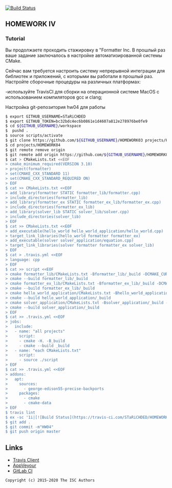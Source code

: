 [![Build Status](https://travis-ci.com/STaRiCHDED/Lab04.svg?branch=master)](https://travis-ci.com/STaRiCHDED/Lab04)
## HOMEWORK IV
### Tutorial
Вы продолжаете проходить стажировку в "Formatter Inc.
В прошлый раз ваше задание заключалось в настройке автоматизированной системы CMake.

Сейчас вам требуется настроить систему непрерывной интеграции для библиотек и приложений, с которыми вы работали в прошлый раз. Настройте сборочные процедуры на различных платформах:

-используйте TravisCI для сборки на операционной системе MacOS с использованием компиляторов gcc и clang;

Настройка git-репозитория hw04 для работы
```sh
$ export GITHUB_USERNAME=STaRiCHDED
$ export GITHUB_TOKEN=bc32bdc4ec6b0861e1d4607a812e278976be0fe9
$ cd ${GITHUB_USERNAME}/workspace
$  pushd .
$ source scripts/activate
$ git clone https://github.com/${GITHUB_USERNAME}/HOMEWORK03 projects/HOMEWORK04
$ cd projects/HOMEWORK04
$ git remote remove origin
$ git remote add origin https://github.com/${GITHUB_USERNAME}/HOMEWORK04
$ cat > CMakeLists.txt <<EOF
> cmake_minimum_required(VERSION 3.10)
> project(formatter)
> set(CMAKE_CXX_STANDARD 11)
> set(CMAKE_CXX_STANDARD_REQUIRED ON)
> EOF
$ cat >> CMakeLists.txt <<EOF
> add_library(formatter STATIC formatter_lib/formatter.cpp)
> include_directories(formatter_lib)
> add_library(formatter_ex STATIC formatter_ex_lib/formatter_ex.cpp)
> include_directories(formatter_ex_lib)
> add_library(solver_lib STATIC solver_lib/solver.cpp)
> include_directories(solver_lib)
> EOF
$ cat >> CMakeLists.txt <<EOF
> add_executable(hello_world hello_world_application/hello_world.cpp)
> target_link_libraries(hello_world formatter formatter_ex)
> add_executable(solver solver_application/equation.cpp)
> target_link_libraries(solver formatter formatter_ex solver_lib)
> EOF
$ cat > .travis.yml <<EOF
> language: cpp
> EOF
$ cat >> script <<EOF
> cmake formatter_lib/CMakeLists.txt -Bformatter_lib/_build -DCMAKE_CURRENT_SOURCE_DIR=$PWD
> cmake --build formatter_lib/_build
> cmake formatter_ex_lib/CMakeLists.txt -Bformatter_ex_lib/_build -DCMAKE_CURRENT_SOURCE_DIR=$PWD
> cmake --build formatter_ex_lib/_build
> cmake hello_world_application/CMakeLists.txt -Bhello_world_application/_build -DCMAKE_CURRENT_SOURCE_DIR=$PWD
> cmake --build hello_world_application/_build
> cmake solver_application/CMakeLists.txt -Bsolver_application/_build -DCMAKE_CURRENT_SOURCE_DIR=$PWD
> cmake --build solver_application/_build
> EOF
$ cat >> .travis.yml <<EOF
> jobs:
>   include:
>   - name: "all projects"
>     script:
>     - cmake -H. -B_build
>     - cmake --build _build
>   - name: "each CMakeLists.txt"
>     script:
>     - source ./script
> EOF
$ cat >> .travis.yml <<EOF
> addons:
>   apt:
>     sources:
>       - george-edison55-precise-backports
>     packages:
>       - cmake
>       - cmake-data
> EOF
$ travis lint
$ ex -sc '1i|[![Build Status](https://travis-ci.com/STaRiCHDED/HOMEWORK04.svg?branch=master)](https://travis-ci.com/STaRiCHDED/HOMEWORK04)' -cx README.md
$ git add .
$ git commit -m"HW04"
$ git push origin master
```


## Links

- [Travis Client](https://github.com/travis-ci/travis.rb)
- [AppVeyour](https://www.appveyor.com/)
- [GitLab CI](https://about.gitlab.com/gitlab-ci/)
```
Copyright (c) 2015-2020 The ISC Authors
```
